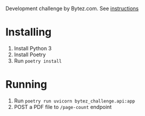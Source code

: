 Development challenge by Bytez.com.
See [instructions](file:///challenge.md)

# Installing

1. Install Python 3
1. Install Poetry
1. Run `poetry install`

# Running

1. Run `poetry run uvicorn bytez_challenge.api:app`
1. POST a PDF file to `/page-count` endpoint
